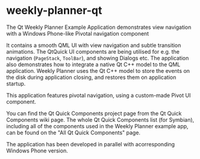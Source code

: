 weekly-planner-qt
=================

The Qt Weekly Planner Example Application demonstrates view navigation with a Windows Phone-like Pivotal navigation component

It contains a smooth QML UI with view navigation and subtle transition animations. The QtQuick UI components are being utilised for e.g. the navigation (`PageStack`, `ToolBar`), and showing Dialogs etc. The application also demonstrates how to integrate a native Qt C++ model to the QML application. Weekly Planner uses the Qt C++ model to store the events on the disk during application closing, and restores them on application startup.

This application features pivotal navigation, using a custom-made Pivot UI component.

You can find the Qt Quick Components project page from the Qt Quick Components wiki page. The whole Qt Quick Components list (for Symbian), including all of the components used in the Weekly Planner example app, can be found on the "All Qt Quick Components" page.

The application has been developed in parallel with a​corresponding Windows Phone version.
